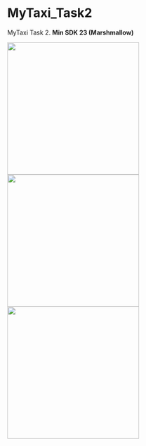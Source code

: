 # MyTaxi_Task2
 MyTaxi Task 2. **Min SDK 23 (Marshmallow)** 

<img src="https://user-images.githubusercontent.com/30071369/76716324-a109b000-6751-11ea-974c-7aef4eab6782.jpg" width="300">
<img src="https://user-images.githubusercontent.com/30071369/76716235-5d16ab00-6751-11ea-86e3-be4fedd8995f.jpg" width="300">
<img src="https://user-images.githubusercontent.com/30071369/76716242-6142c880-6751-11ea-8bf1-ae98c04ce109.jpg" width="300">
